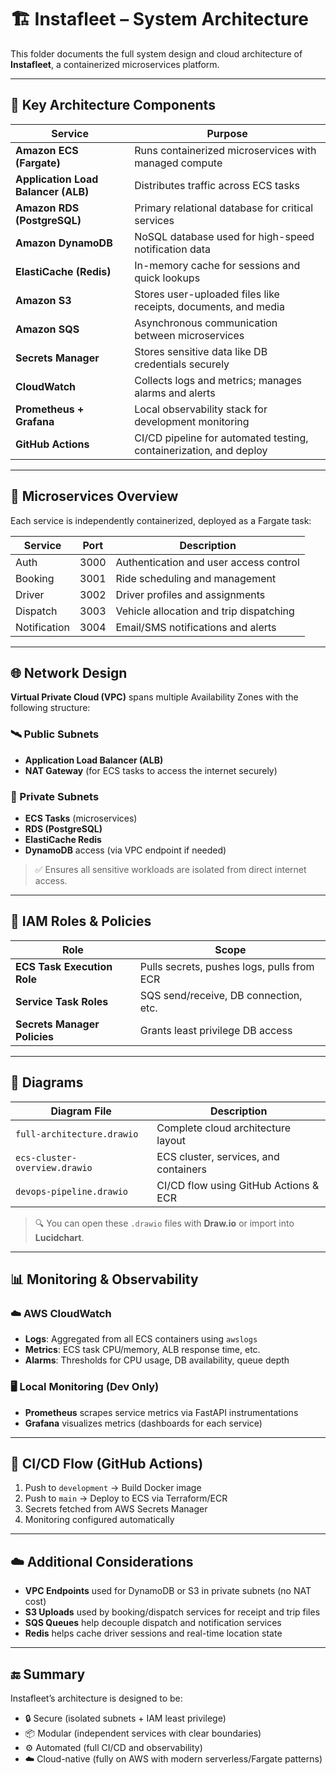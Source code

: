 # 🏗️ Instafleet – System Architecture

This folder documents the full system design and cloud architecture of **Instafleet**, a containerized microservices platform.

---

## 📐 Key Architecture Components

| Service               | Purpose                                                             |
|------------------------|----------------------------------------------------------------------|
| **Amazon ECS (Fargate)** | Runs containerized microservices with managed compute                |
| **Application Load Balancer (ALB)** | Distributes traffic across ECS tasks                         |
| **Amazon RDS (PostgreSQL)** | Primary relational database for critical services                 |
| **Amazon DynamoDB**     | NoSQL database used for high-speed notification data               |
| **ElastiCache (Redis)** | In-memory cache for sessions and quick lookups                     |
| **Amazon S3**           | Stores user-uploaded files like receipts, documents, and media     |
| **Amazon SQS**          | Asynchronous communication between microservices                   |
| **Secrets Manager**     | Stores sensitive data like DB credentials securely                 |
| **CloudWatch**          | Collects logs and metrics; manages alarms and alerts               |
| **Prometheus + Grafana** | Local observability stack for development monitoring                |
| **GitHub Actions**      | CI/CD pipeline for automated testing, containerization, and deploy |

---

## 🧱 Microservices Overview

Each service is independently containerized, deployed as a Fargate task:

| Service        | Port | Description                            |
|----------------|------|----------------------------------------|
| Auth           | 3000 | Authentication and user access control |
| Booking        | 3001 | Ride scheduling and management         |
| Driver         | 3002 | Driver profiles and assignments        |
| Dispatch       | 3003 | Vehicle allocation and trip dispatching|
| Notification   | 3004 | Email/SMS notifications and alerts     |

---

## 🌐 Network Design

**Virtual Private Cloud (VPC)** spans multiple Availability Zones with the following structure:

### 🛰️ Public Subnets
- **Application Load Balancer (ALB)**
- **NAT Gateway** (for ECS tasks to access the internet securely)

### 🔐 Private Subnets
- **ECS Tasks** (microservices)
- **RDS (PostgreSQL)**
- **ElastiCache Redis**
- **DynamoDB** access (via VPC endpoint if needed)

> ✅ Ensures all sensitive workloads are isolated from direct internet access.

---

## 🔐 IAM Roles & Policies

| Role                        | Scope                                  |
|-----------------------------|----------------------------------------|
| **ECS Task Execution Role** | Pulls secrets, pushes logs, pulls from ECR |
| **Service Task Roles**      | SQS send/receive, DB connection, etc.  |
| **Secrets Manager Policies**| Grants least privilege DB access        |

---

## 📂 Diagrams

| Diagram File                     | Description                              |
|----------------------------------|------------------------------------------|
| `full-architecture.drawio`       | Complete cloud architecture layout       |
| `ecs-cluster-overview.drawio`    | ECS cluster, services, and containers    |
| `devops-pipeline.drawio`         | CI/CD flow using GitHub Actions & ECR    |

> 🔍 You can open these `.drawio` files with **Draw.io** or import into **Lucidchart**.

---

## 📊 Monitoring & Observability

### ☁️ AWS CloudWatch
- **Logs**: Aggregated from all ECS containers using `awslogs`
- **Metrics**: ECS task CPU/memory, ALB response time, etc.
- **Alarms**: Thresholds for CPU usage, DB availability, queue depth

### 🖥️ Local Monitoring (Dev Only)
- **Prometheus** scrapes service metrics via FastAPI instrumentations
- **Grafana** visualizes metrics (dashboards for each service)

---

## 🚦 CI/CD Flow (GitHub Actions)

1. Push to `development` → Build Docker image
2. Push to `main` → Deploy to ECS via Terraform/ECR
3. Secrets fetched from AWS Secrets Manager
4. Monitoring configured automatically

---

## ☁️ Additional Considerations

- **VPC Endpoints** used for DynamoDB or S3 in private subnets (no NAT cost)
- **S3 Uploads** used by booking/dispatch services for receipt and trip files
- **SQS Queues** help decouple dispatch and notification services
- **Redis** helps cache driver sessions and real-time location state

---

## 🔚 Summary

Instafleet’s architecture is designed to be:
- 🔒 Secure (isolated subnets + IAM least privilege)
- 📦 Modular (independent services with clear boundaries)
- ⚙️ Automated (full CI/CD and observability)
- ☁️ Cloud-native (fully on AWS with modern serverless/Fargate patterns)